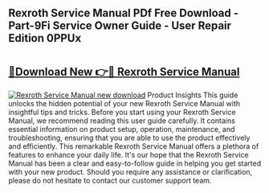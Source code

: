 ## Rexroth Service Manual PDf Free Download - Part-9Fi Service Owner Guide - User Repair Edition 0PPUx

# <h2><a href="http://bc65868.oget.top/?id=Rexroth+Service+Manual">🔗Download New 👉🔴 Rexroth Service Manual</a></h2>

[![Rexroth Service Manual new download](https://i.imgur.com/5g1atiW.png)](http://bc65868.oget.top/?id=Rexroth+Service+Manual)
Product Insights This guide unlocks the hidden potential of your new Rexroth Service Manual with insightful tips and tricks. Before you start using your Rexroth Service Manual, we recommend reading this user guide carefully. It contains essential information on product setup, operation, maintenance, and troubleshooting, ensuring that you are able to use the product effectively and efficiently. This remarkable Rexroth Service Manual offers a plethora of features to enhance your daily life. It's our hope that the Rexroth Service Manual has been a clear and easy-to-follow guide in helping you get started with your new product. Should you require any assistance or clarification, please do not hesitate to contact our customer support team.
